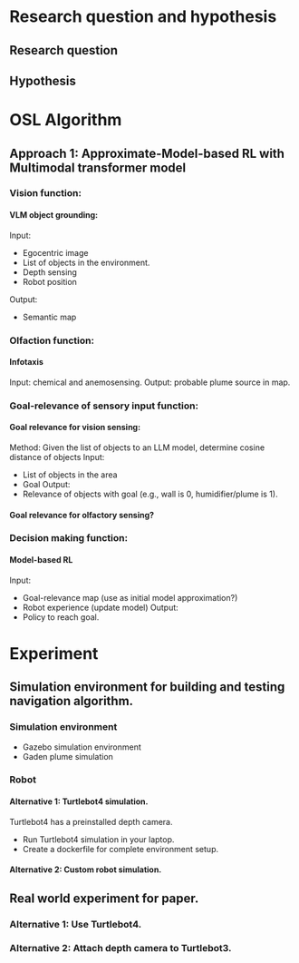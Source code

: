 # Research question and hypothesis
## Research question
## Hypothesis


# OSL Algorithm

## Approach 1: Approximate-Model-based RL with Multimodal transformer model

### Vision function:
#### VLM object grounding:
Input:
- Egocentric image
- List of objects in the environment.
- Depth sensing
- Robot position

Output:
- Semantic map

### Olfaction function:
#### Infotaxis
Input: chemical and anemosensing.
Output: probable plume source in map.

### Goal-relevance of sensory input function:
#### Goal relevance for vision sensing:
Method: Given the list of objects to an LLM model, determine cosine distance of objects 
Input:
- List of objects in the area
- Goal
Output:
- Relevance of objects with goal (e.g., wall is 0, humidifier/plume is 1).

#### Goal relevance for olfactory sensing?

### Decision making function:
#### Model-based RL
Input:
- Goal-relevance map (use as initial model approximation?)
- Robot experience (update model)
Output:
- Policy to reach goal.


# Experiment
## Simulation environment for building and testing navigation algorithm.
### Simulation environment
- Gazebo simulation environment
- Gaden plume simulation

### Robot
#### Alternative 1: Turtlebot4 simulation.
Turtlebot4 has a preinstalled depth camera. 
- Run Turtlebot4 simulation in your laptop.
- Create a dockerfile for complete environment setup.

#### Alternative 2: Custom robot simulation.


## Real world experiment for paper.
### Alternative 1: Use Turtlebot4.
### Alternative 2: Attach depth camera to Turtlebot3.
